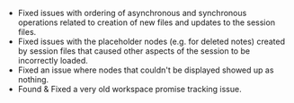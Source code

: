 - Fixed issues with ordering of asynchronous and synchronous operations related to creation of new files and updates to the session files.
- Fixed issues with the placeholder nodes (e.g. for deleted notes) created by session files that caused other aspects of the session to be incorrectly loaded.
- Fixed an issue where nodes that couldn't be displayed showed up as nothing.
- Found & Fixed a very old workspace promise tracking issue.